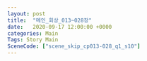 ```yaml
---
layout: post
title:  "메인_회상_013~028장"
date:   2020-09-17 12:00:00 +0000
categories: Main
Tags: Story Main
SceneCode: ["scene_skip_cp013-028_q1_s10"]
---
```

